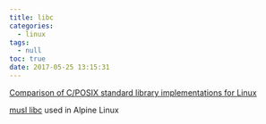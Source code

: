 ```yaml
---
title: libc
categories:
  - linux
tags:
  - null
toc: true
date: 2017-05-25 13:15:31
---
```


[Comparison of C/POSIX standard library implementations for Linux](http://www.etalabs.net/compare_libcs.html)

[musl libc](http://www.musl-libc.org/) used in Alpine Linux
